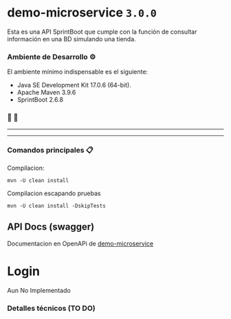 # demo-microservice ``3.0.0`` 

Esta es una API SprintBoot que cumple con la función de consultar información en una BD
simulando una tienda. 


### Ambiente de Desarrollo ⚙️

El ambiente mínimo indispensable es el siguiente:
* Java SE Development Kit 17.0.6 (64-bit).
* Apache Maven 3.9.6
* SprintBoot 2.6.8

### 🚧  🚧

***
***


### Comandos principales 📋

Compilacion:

    mvn -U clean install

Compilacion escapando pruebas

    mvn -U clean install -DskipTests


## API Docs (swagger)

Documentacion en OpenAPi de [demo-microservice](http://localhost:8081/tienda/swagger-ui.html)


# Login

Aun No Implementado


### Detalles técnicos (TO DO)
